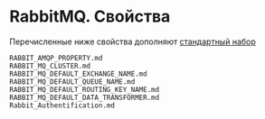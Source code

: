 # RabbitMQ. Свойства

Перечисленные ниже свойства дополняют [стандартный набор](./../../../quick_start/settings/index.md)

```{toctree}
RABBIT_AMQP_PROPERTY.md
RABBIT_MQ_CLUSTER.md
RABBIT_MQ_DEFAULT_EXCHANGE_NAME.md
RABBIT_MQ_DEFAULT_QUEUE_NAME.md
RABBIT_MQ_DEFAULT_ROUTING_KEY_NAME.md
RABBIT_MQ_DEFAULT_DATA_TRANSFORMER.md
Rabbit_Authentification.md
```